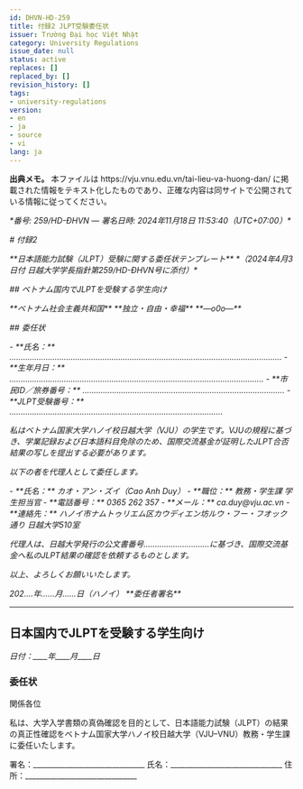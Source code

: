 ```yaml
---
id: DHVN-HD-259
title: 付録2 JLPT受験委任状
issuer: Trường Đại học Việt Nhật
category: University Regulations
issue_date: null
status: active
replaces: []
replaced_by: []
revision_history: []
tags:
- university-regulations
version:
- en
- ja
- source
- vi
lang: ja
---
```

<div class="source-note" role="note" aria-label="出典メモ">
  <p><strong>出典メモ。</strong> 本ファイルは https://vju.vnu.edu.vn/tai-lieu-va-huong-dan/ に掲載された情報をテキスト化したものであり、正確な内容は同サイトで公開されている情報に従ってください。</p>
  <p><em>*番号: 259/HD-ĐHVN — 署名日時: 2024年11月18日 11:53:40（UTC+07:00）*</em></p>
  <p><em># 付録2</em></p>
  <p><em>**日本語能力試験（JLPT）受験に関する委任状テンプレート** *（2024年4月3日付 日越大学学長指針第259/HD-ĐHVN号に添付）*</em></p>
  <p><em>## ベトナム国内でJLPTを受験する学生向け</em></p>
  <p><em>**ベトナム社会主義共和国** **独立・自由・幸福** **—o0o—**</em></p>
  <p><em>## 委任状</em></p>
  <p><em>- **氏名：** ........................................................................................................................ - **生年月日：** ................................................................................................................ - **市民ID／旅券番号：** ......................................................................................... - **JLPT受験番号：** ..............................................................................................</em></p>
  <p><em>私はベトナム国家大学ハノイ校日越大学（VJU）の学生です。VJUの規程に基づき、学業記録および日本語科目免除のため、国際交流基金が証明したJLPT合否結果の写しを提出する必要があります。</em></p>
  <p><em>以下の者を代理人として委任します。</em></p>
  <p><em>- **氏名：** カオ・アン・ズイ（Cao Anh Duy） - **職位：** 教務・学生課 学生担当官 - **電話番号：** 0365 262 357 - **メール：** ca.duy@vju.ac.vn - **連絡先：** ハノイ市ナムトゥリエム区カウディエン坊ルウ・フー・フオック通り 日越大学510室</em></p>
  <p><em>代理人は、日越大学発行の公文書番号.............................に基づき、国際交流基金へ私のJLPT結果の確認を依頼するものとします。</em></p>
  <p><em>以上、よろしくお願いいたします。</em></p>
  <p><em>202....年......月......日（ハノイ） **委任者署名**</em></p>
</div>


---

## 日本国内でJLPTを受験する学生向け

*日付：____年____月____日*

### 委任状

関係各位

私は、大学入学書類の真偽確認を目的として、日本語能力試験（JLPT）の結果の真正性確認をベトナム国家大学ハノイ校日越大学（VJU–VNU）教務・学生課に委任いたします。

署名：_______________________________
氏名：_______________________________
住所：_______________________________

